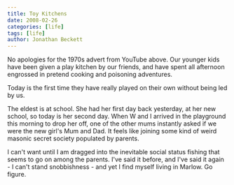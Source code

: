 ```yaml
---
title: Toy Kitchens
date: 2008-02-26
categories: [life]
tags: [life]
author: Jonathan Beckett
---
```


No apologies for the 1970s advert from YouTube above. Our younger kids have been given a play kitchen by our friends, and have spent all afternoon engrossed in pretend cooking and poisoning adventures.

Today is the first time they have really played on their own without being led by us.

The eldest is at school. She had her first day back yesterday, at her new school, so today is her second day. When W and I arrived in the playground this morning to drop her off, one of the other mums instantly asked if we were the new girl's Mum and Dad. It feels like joining some kind of weird masonic secret society populated by parents.

I can't want until I am dragged into the inevitable social status fishing that seems to go on among the parents. I've said it before, and I've said it again - I can't stand snobbishness - and yet I find myself living in Marlow. Go figure.